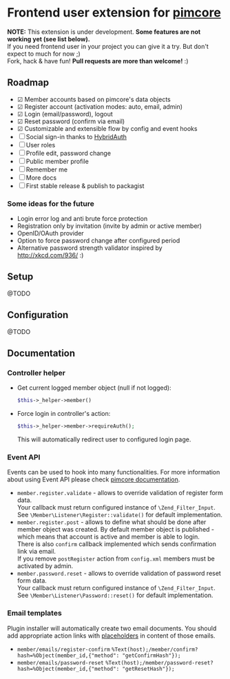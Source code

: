 # Frontend user extension for [pimcore](http://www.pimcore.org/)

**NOTE:** This extension is under development. **Some features are not working yet (see list below).**  
If you need frontend user in your project you can give it a try. But don't expect to much for now ;)  
Fork, hack & have fun! **Pull requests are more than welcome!** :)

## Roadmap

* ☑ Member accounts based on pimcore's data objects
* ☑ Register account (activation modes: auto, email, admin)
* ☑ Login (email/password), logout
* ☑ Reset password (confirm via email)
* ☑ Customizable and extensible flow by config and event hooks
* ☐ Social sign-in thanks to [HybridAuth](https://github.com/hybridauth/hybridauth)
* ☐ User roles
* ☐ Profile edit, password change
* ☐ Public member profile
* ☐ Remember me
* ☐ More docs
* ☐ First stable release & publish to packagist

### Some ideas for the future
* Login error log and anti brute force protection
* Registration only by invitation (invite by admin or active member)
* OpenID/OAuth provider
* Option to force password change after configured period
* Alternative password strength validator inspired by http://xkcd.com/936/ :)

## Setup

@TODO

## Configuration

@TODO

## Documentation

### Controller helper

* Get current logged member object (null if not logged):  
    ```php
    $this->_helper->member()
    ```

* Force login in controller's action:
    ```php
    $this->_helper->member->requireAuth();
    ```
    This will automatically redirect user to configured login page.

### Event API

Events can be used to hook into many functionalities. For more information about using Event API
please check [pimcore documentation](https://www.pimcore.org/wiki/pages/viewpage.action?pageId=14551652).

* ```member.register.validate``` - allows to override validation of register form data.  
    Your callback must return configured instance of ```\Zend_Filter_Input```.  
    See ```\Member\Listener\Register::validate()``` for default implementation.
* ```member.register.post``` - allows to define what should be done after member object was created. 
    By default member object is published - which means that account is active and member
    is able to login.  
    There is also ```confirm``` callback implemented which sends confirmation link via email.  
    If you remove ```postRegister``` action from ```config.xml``` members must be activated by admin.
* ```member.password.reset``` - allows to override validation of password reset form data.  
    Your callback must return configured instance of ```\Zend_Filter_Input```.  
    See ```\Member\Listener\Password::reset()``` for default implementation.
    
### Email templates

Plugin installer will automatically create two email documents.
You should add appropriate action links with
[placeholders](https://www.pimcore.org/wiki/display/PIMCORE3/Placeholders) in content of those emails.
* ```member/emails/register-confirm```
    ```%Text(host);/member/confirm?hash=%Object(member_id,{"method": "getConfirmHash"});```
* ```member/emails/password-reset```
    ```%Text(host);/member/password-reset?hash=%Object(member_id,{"method": "getResetHash"});```

